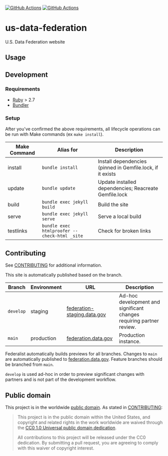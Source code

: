 [![GitHub Actions](https://github.com/GSA/us-data-federation/actions/workflows/build.yml/badge.svg)](https://github.com/GSA/us-data-federation/actions/workflows/build.yml)
[![GitHub Actions](https://github.com/GSA/us-data-federation/actions/workflows/qa.yml/badge.svg)](https://github.com/GSA/us-data-federation/actions/workflows/qa.yml)

# us-data-federation

U.S. Data Federation website

## Usage

## Development

### Requirements

-   [Ruby](https://www.ruby-lang.org/en/) > 2.7
-   [Bundler](https://bundler.io/)

### Setup

After you've confirmed the above requirements, all lifecycle operations can be run with Make commands (ex `make install`).

| Make Command | Alias for                                    | Description                                                |
| ------------ | -------------------------------------------- | ---------------------------------------------------------- |
| install      | `bundle install`                             | Install dependencies (pinned in Gemfile.lock, if it exists |
| update       | `bundle update`                              | Update installed dependencies; Reacreate Gemfile.lock      |
| build        | `bundle exec jekyll build`                   | Build the site                                             |
| serve        | `bundle exec jekyll serve`                   | Serve a local build                                        |
| testlinks    | `bundle exec htmlproofer --check-html _site` | Check for broken links                                     |

## Contributing

See [CONTRIBUTING](CONTRIBUTING.md) for additional information.

This site is automatically published based on the branch.

| Branch    | Environment | URL                                                                 | Description                                                          |
| --------- | ----------- | ------------------------------------------------------------------- | -------------------------------------------------------------------- |
| `develop` | staging     | [federation-staging.data.gov](https://federation-staging.data.gov/) | Ad-hoc development and significant changes requiring partner review. |
| `main`    | production  | [federation.data.gov](https://federation.data.gov/)                 | Production instance.                                                 |

Federalist automatically builds previews for all branches. Changes to `main` are
automatically published to [federation.data.gov](https://federation.data.gov/).
Feature branches should be branched from `main`.

`develop` is used ad-hoc in order to preview significant changes with partners
and is not part of the development workflow.

## Public domain

This project is in the worldwide [public domain](LICENSE.md). As stated in [CONTRIBUTING](CONTRIBUTING.md):

> This project is in the public domain within the United States, and copyright and related rights in the work worldwide are waived through the [CC0 1.0 Universal public domain dedication](https://creativecommons.org/publicdomain/zero/1.0/).
>
> All contributions to this project will be released under the CC0 dedication. By submitting a pull request, you are agreeing to comply with this waiver of copyright interest.

